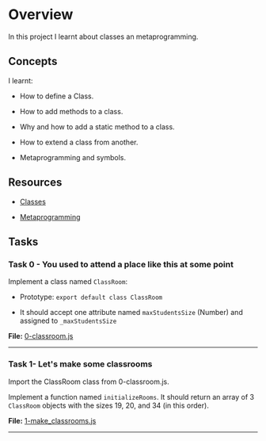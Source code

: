 <h1> Overview </h1>
In this project I learnt about classes an metaprogramming.

<h2> Concepts </h2>

I learnt:

- How to define a Class.

- How to add methods to a class.

- Why and how to add a static method to a class.

- How to extend a class from another.

- Metaprogramming and symbols.

<h2> Resources </h2>

- [Classes](https://developer.mozilla.org/en-US/docs/Web/JavaScript/Reference/Classes)

- [Metaprogramming](https://www.keithcirkel.co.uk/metaprogramming-in-es6-symbols/#symbolspecies)

<h2> Tasks </h2>

<h3>Task 0 - You used to attend a place like this at some point </h3>

Implement a class named `ClassRoom`:

- Prototype: `export default class ClassRoom`

- It should accept one attribute named `maxStudentsSize` (Number) and assigned to `_maxStudentsSize`

<b>File:</b> [0-classroom.js](https://github.com/m-aishah/alx-backend-javascript/blob/main/0x02-ES6_classes/0-classroom.js)

---

<h3>Task 1- Let's make some classrooms</h3>

Import the ClassRoom class from 0-classroom.js.

Implement a function named `initializeRooms`. It should return an array of 3 `ClassRoom` objects with the sizes 19, 20, and 34 (in this order).

<b>File:</b> [1-make_classrooms.js](https://github.com/m-aishah/alx-backend-javascript/blob/main/0x02-ES6_classes/1-make_classrooms.js)

---
